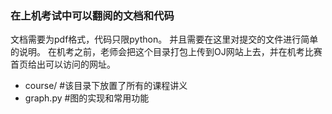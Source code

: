 ### 在上机考试中可以翻阅的文档和代码

文档需要为pdf格式，代码只限python。
并且需要在这里对提交的文件进行简单的说明。
在机考之前，老师会把这个目录打包上传到OJ网站上去，并在机考比赛首页给出可以访问的网址。

- course/    #该目录下放置了所有的课程讲义
- graph.py   #图的实现和常用功能
